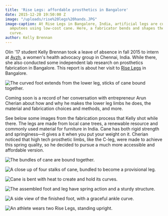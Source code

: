 ```yaml
---
title: 'Rise Legs: affordable prosthetics in Bangalore'
date: 2015-12-20 19:50:00 Z
image: "/uploads/rise%20legs%20hands.JPG"
image-caption: At Rise Legs in Bangalore, India, artificial legs are custom made for
  amputees using low-cost cane. Here, a fabricator bends and shapes the cane in a
  curve.
author: Kelly Brennan
---
```


Olin '17 student Kelly Brennan took a leave of absence in fall 2015 to intern at [Ayzh](http://www.ayzh.com/), a women's health advocacy group in Chennai, India. While there, she also conducted some independent lab research on prosthetics fabrication in Bangalore. This report is about her visit to [Rise Legs](http://www.riselegs.com/) in Bangalore.

![The curved foot extends from the lower leg, sticks of cane bound together.](/uploads/rise%20legs%20foot%20assembled.JPG)

Coming soon is a record of her conversation with entrepreneur Arun Cherian about how and why he makes the lower leg limbs he does, the material and fabrication choices and methods, and more. 

See below some images from the fabrication process that Kelly shot while there. The legs are made from local cane trees, a renewable resource and commonly used material for furniture in India. Cane has both rigid strength and springiness—it gives a it when you put your weight on it. Cherian noticed that high tech prosthetic limbs, like the C-leg, were made to achieve this spring quality, so he decided to pursue a much more accessible and affordable version.

![The bundles of cane are bound together.](/uploads/rise%20attaching%20cane%20on%20legs.JPG)

![A close up of four stalks of cane, bundled to become a provisional leg.](/uploads/rise%20rows%20of%20cane%20attached.JPG)

![Cane is bent with heat to create and hold its curves.](/uploads/rise%20bending%20heating%20cane.JPG)

![The assembled foot and leg have spring action and a sturdy structure.](/uploads/rise%20legs%20foot%20assembled-afe77e.JPG)

![A side view of the finished foot, with a graceful ankle curve.](/uploads/rise%20formed%20foot-db8cb2.JPG)

![An athlete wears two Rise Legs, standing upright.](/uploads/rise%20legs%20modeled.jpg)



